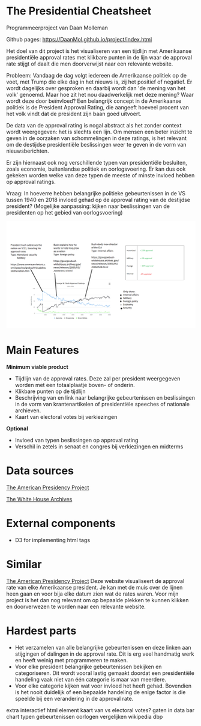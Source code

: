 # The Presidential Cheatsheet
Programmeerproject van Daan Molleman

Github pages: https://DaanMol.github.io/project/index.html

Het doel van dit project is het visualiseren van een tijdlijn met Amerikaanse presidentiële approval rates met klikbare punten in de lijn waar de approval rate stijgt of daalt die men doorverwijst naar een relevante website.

Probleem: Vandaag de dag volgt iedereen de Amerikaanse politiek op de voet, met Trump die elke dag in het nieuws is, zij het positief of negatief. Er wordt dagelijks over gesproken en daarbij wordt dan 'de mening van het volk' genoemd. Maar hoe zit het nou daadwerkelijk met deze mening? Waar wordt deze door beïnvloed? Een belangrijk concept in de Amerikaanse politiek is de President Approval Rating, die aangeeft hoeveel procent van het volk vindt dat de president zijn baan goed uitvoert. 

De data van de approval rating is nogal abstract als het zonder context wordt weergegeven: het is slechts een lijn. Om mensen een beter inzicht te geven in de oorzaken van schommelingen in deze ratings, is het relevant om de destijdse presidentiële beslissingen weer te geven in de vorm van nieuwsberichten. 

Er zijn hiernaast ook nog verschillende typen van presidentiële besluiten, zoals economie, buitenlandse politiek en oorlogsvoering. Er kan dus ook gekeken worden welke van deze typen de meeste of minste invloed hebben op approval ratings.

Vraag: In hoeverre hebben belangrijke politieke gebeurtenissen in de VS tussen 1940 en 2018 invloed gehad op de approval rating van de destijdse president?
(Mogelijke aanpassing: kijken naar beslissingen van de presidenten op het gebied van oorlogsvoering)

![Project Sketch](https://github.com/DaanMol/project/blob/master/doc/projectsketch.png)

# Main Features

**Minimum viable product**
* Tijdlijn van de approval rates. Deze zal per president weergegeven worden met een totaalplaatje boven- of onderin.
* Klikbare punten op de tijdlijn
* Beschrijving van en link naar belangrijke gebeurtenissen en beslissingen in de vorm van krantenartikelen of presidentiële speeches of nationale archieven. 
* Kaart van electoral votes bij verkiezingen

**Optional**
* Invloed van typen beslissingen op approval rating
* Verschil in zetels in senaat en congres bij verkiezingen en midterms

# Data sources 
[The American Presidency Project](https://www.presidency.ucsb.edu/statistics/data/presidential-job-approval)

[The White House Archives](https://www.archives.gov/presidential-libraries/archived-websites)

# External components
* D3 for implementing html tags 

# Similar
[The American Presidency Project](https://www.presidency.ucsb.edu/statistics/data/presidential-job-approval)
Deze website visualiseert de approval rate van elke Amerikaanse president. Je kan met de muis over de lijnen heen gaan en voor bija elke datum zien wat de rates waren. Voor mijn project is het dan nog relevant om op bepaalde plekken te kunnen klikken en doorverwezen te worden naar een relevante website.

# Hardest parts
* Het verzamelen van alle belangrijke gebeurtenissen en deze linken aan stijgingen of dalingen in de approval rate. Dit is erg veel handmatig werk en heeft weinig met programmeren te maken. 
* Voor elke president belangrijke gebeurtenissen bekijken en categoriseren. Dit wordt vooral lastig gemaakt doordat een presidentiële handeling vaak niet van één categorie is maar van meerdere.
* Voor elke categorie kijken wat voor invloed het heeft gehad. Bovendien is het nooit duidelijk of een bepaalde handeling de enige factor is die speelde bij een verandering in de approval rate. 

extra interactief html element
kaart van vs 
electoral votes?
gaten in data
bar chart typen gebeurtenissen
oorlogen vergelijken
wikipedia dbp
